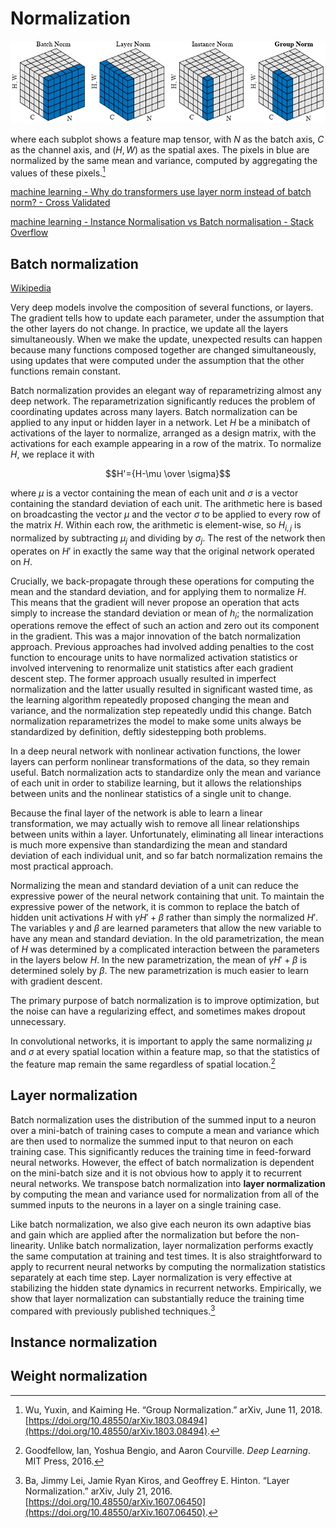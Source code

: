 # Normalization
![](images/norms.png)

where each subplot shows a feature map tensor, with $N$ as the batch axis, $C$ as the channel axis, and $(H, W)$ as the spatial axes. The pixels in blue are normalized by the same mean and variance, computed by aggregating the values of these pixels.[^group]

[machine learning - Why do transformers use layer norm instead of batch norm? - Cross Validated](https://stats.stackexchange.com/questions/474440/why-do-transformers-use-layer-norm-instead-of-batch-norm)

[machine learning - Instance Normalisation vs Batch normalisation - Stack Overflow](https://stackoverflow.com/questions/45463778/instance-normalisation-vs-batch-normalisation)

## Batch normalization
[Wikipedia](https://en.wikipedia.org/wiki/Batch_normalization)

Very deep models involve the composition of several functions, or layers. The gradient tells how to update each parameter, under the assumption that the other layers do not change. In practice, we update all the layers simultaneously. When we make the update, unexpected results can happen because many functions composed together are changed simultaneously, using updates that were computed under the assumption that the other functions remain constant.

Batch normalization provides an elegant way of reparametrizing almost any deep network. The reparametrization significantly reduces the problem of coordinating updates across many layers. Batch normalization can be applied to any input or hidden layer in a network. Let $H$ be a minibatch of activations of the layer to normalize, arranged as a design matrix, with the activations for each example appearing in a row of the matrix. To normalize $H$, we replace it with

$$H'={H-\mu \over \sigma}$$

where $\mu$ is a vector containing the mean of each unit and $\sigma$ is a vector containing the standard deviation of each unit. The arithmetic here is based on broadcasting the vector $\mu$ and the vector $\sigma$ to be applied to every row of the matrix $H$. Within each row, the arithmetic is element-wise, so $H_{i,j}$ is normalized by subtracting $\mu_j$ and dividing by $\sigma_j$. The rest of the network then operates on $H'$ in exactly the same way that the original network operated on $H$.

Crucially, we back-propagate through these operations for computing the mean and the standard deviation, and for applying them to normalize $H$. This means that the gradient will never propose an operation that acts simply to increase the standard deviation or mean of $h_i$; the normalization operations remove the effect of such an action and zero out its component in the gradient. This was a major innovation of the batch normalization approach. Previous approaches had involved adding penalties to the cost function to encourage units to have normalized activation statistics or involved intervening to renormalize unit statistics after each gradient descent step. The former approach usually resulted in imperfect normalization and the latter usually resulted in significant wasted time, as the learning algorithm repeatedly proposed changing the mean and variance, and the normalization step repeatedly undid this change. Batch normalization reparametrizes the model to make some units always be standardized by definition, deftly sidestepping both problems.

In a deep neural network with nonlinear activation functions, the lower layers can perform nonlinear transformations of the data, so they remain useful. Batch normalization acts to standardize only the mean and variance of each unit in order to stabilize learning, but it allows the relationships between units and the nonlinear statistics of a single unit to change.

Because the final layer of the network is able to learn a linear transformation, we may actually wish to remove all linear relationships between units within a layer. Unfortunately, eliminating all linear interactions is much more expensive than standardizing the mean and standard deviation of each individual unit, and so far batch normalization remains the most practical approach.

Normalizing the mean and standard deviation of a unit can reduce the expressive power of the neural network containing that unit. To maintain the expressive power of the network, it is common to replace the batch of hidden unit activations $H$ with $\gamma H′ + \beta$ rather than simply the normalized $H'$. The variables $\gamma$ and $\beta$ are learned parameters that allow the new variable to have any mean and standard deviation. In the old parametrization, the mean of $H$ was determined by a complicated interaction between the parameters in the layers below $H$. In the new parametrization, the mean of $\gamma H′ + \beta$ is determined solely by $\beta$. The new parametrization is much easier to learn with gradient descent.

The primary purpose of batch normalization is to improve optimization, but the noise can have a regularizing effect, and sometimes makes dropout unnecessary.

In convolutional networks, it is important to apply the same normalizing $\mu$ and $\sigma$ at every spatial location within a feature map, so that the statistics of the feature map remain the same regardless of spatial location.[^deeplearning]

## Layer normalization
Batch normalization uses the distribution of the summed input to a neuron over a mini-batch of training cases to compute a mean and variance which are then used to normalize the summed input to that neuron on each training case. This significantly reduces the training time in feed-forward neural networks. However, the effect of batch normalization is dependent on the mini-batch size and it is not obvious how to apply it to recurrent neural networks. We transpose batch normalization into **layer normalization** by computing the mean and variance used for normalization from all of the summed inputs to the neurons in a layer on a single training case. 

Like batch normalization, we also give each neuron its own adaptive bias and gain which are applied after the normalization but before the non-linearity. Unlike batch normalization, layer normalization performs exactly the same computation at training and test times. It is also straightforward to apply to recurrent neural networks by computing the normalization statistics separately at each time step. Layer normalization is very effective at stabilizing the hidden state dynamics in recurrent networks. Empirically, we show that layer normalization can substantially reduce the training time compared with previously published techniques.[^layer]

## Instance normalization

## Weight normalization


[^deeplearning]: Goodfellow, Ian, Yoshua Bengio, and Aaron Courville. _Deep Learning_. MIT Press, 2016.
[^group]: Wu, Yuxin, and Kaiming He. “Group Normalization.” arXiv, June 11, 2018. [https://doi.org/10.48550/arXiv.1803.08494](https://doi.org/10.48550/arXiv.1803.08494).
[^layer]: Ba, Jimmy Lei, Jamie Ryan Kiros, and Geoffrey E. Hinton. “Layer Normalization.” arXiv, July 21, 2016. [https://doi.org/10.48550/arXiv.1607.06450](https://doi.org/10.48550/arXiv.1607.06450).